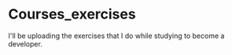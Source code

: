 # Courses_exercises
I'll be uploading the exercises that I do while studying to become a developer. 
